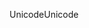 <span data-ttu-id="d82bb-101">Unicode</span><span class="sxs-lookup"><span data-stu-id="d82bb-101">Unicode</span></span>